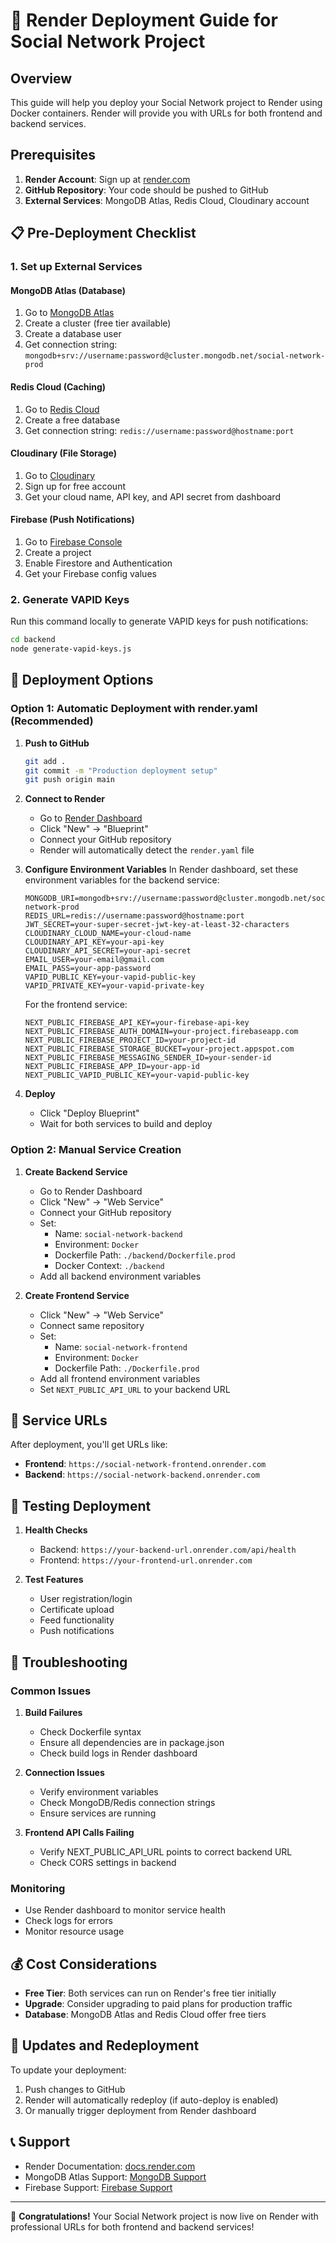 # 🚀 Render Deployment Guide for Social Network Project

## Overview
This guide will help you deploy your Social Network project to Render using Docker containers. Render will provide you with URLs for both frontend and backend services.

## Prerequisites
1. **Render Account**: Sign up at [render.com](https://render.com)
2. **GitHub Repository**: Your code should be pushed to GitHub
3. **External Services**: MongoDB Atlas, Redis Cloud, Cloudinary account

## 📋 Pre-Deployment Checklist

### 1. Set up External Services

#### MongoDB Atlas (Database)
1. Go to [MongoDB Atlas](https://cloud.mongodb.com)
2. Create a cluster (free tier available)
3. Create a database user
4. Get connection string: `mongodb+srv://username:password@cluster.mongodb.net/social-network-prod`

#### Redis Cloud (Caching)
1. Go to [Redis Cloud](https://redis.com/try-free/)
2. Create a free database
3. Get connection string: `redis://username:password@hostname:port`

#### Cloudinary (File Storage)
1. Go to [Cloudinary](https://cloudinary.com)
2. Sign up for free account
3. Get your cloud name, API key, and API secret from dashboard

#### Firebase (Push Notifications)
1. Go to [Firebase Console](https://console.firebase.google.com)
2. Create a project
3. Enable Firestore and Authentication
4. Get your Firebase config values

### 2. Generate VAPID Keys
Run this command locally to generate VAPID keys for push notifications:

```bash
cd backend
node generate-vapid-keys.js
```

## 🎯 Deployment Options

### Option 1: Automatic Deployment with render.yaml (Recommended)

1. **Push to GitHub**
   ```bash
   git add .
   git commit -m "Production deployment setup"
   git push origin main
   ```

2. **Connect to Render**
   - Go to [Render Dashboard](https://dashboard.render.com)
   - Click "New" → "Blueprint"
   - Connect your GitHub repository
   - Render will automatically detect the `render.yaml` file

3. **Configure Environment Variables**
   In Render dashboard, set these environment variables for the backend service:
   ```
   MONGODB_URI=mongodb+srv://username:password@cluster.mongodb.net/social-network-prod
   REDIS_URL=redis://username:password@hostname:port
   JWT_SECRET=your-super-secret-jwt-key-at-least-32-characters
   CLOUDINARY_CLOUD_NAME=your-cloud-name
   CLOUDINARY_API_KEY=your-api-key
   CLOUDINARY_API_SECRET=your-api-secret
   EMAIL_USER=your-email@gmail.com
   EMAIL_PASS=your-app-password
   VAPID_PUBLIC_KEY=your-vapid-public-key
   VAPID_PRIVATE_KEY=your-vapid-private-key
   ```

   For the frontend service:
   ```
   NEXT_PUBLIC_FIREBASE_API_KEY=your-firebase-api-key
   NEXT_PUBLIC_FIREBASE_AUTH_DOMAIN=your-project.firebaseapp.com
   NEXT_PUBLIC_FIREBASE_PROJECT_ID=your-project-id
   NEXT_PUBLIC_FIREBASE_STORAGE_BUCKET=your-project.appspot.com
   NEXT_PUBLIC_FIREBASE_MESSAGING_SENDER_ID=your-sender-id
   NEXT_PUBLIC_FIREBASE_APP_ID=your-app-id
   NEXT_PUBLIC_VAPID_PUBLIC_KEY=your-vapid-public-key
   ```

4. **Deploy**
   - Click "Deploy Blueprint"
   - Wait for both services to build and deploy

### Option 2: Manual Service Creation

1. **Create Backend Service**
   - Go to Render Dashboard
   - Click "New" → "Web Service"
   - Connect your GitHub repository
   - Set:
     - Name: `social-network-backend`
     - Environment: `Docker`
     - Dockerfile Path: `./backend/Dockerfile.prod`
     - Docker Context: `./backend`
   - Add all backend environment variables

2. **Create Frontend Service**
   - Click "New" → "Web Service"
   - Connect same repository
   - Set:
     - Name: `social-network-frontend`
     - Environment: `Docker`
     - Dockerfile Path: `./Dockerfile.prod`
   - Add all frontend environment variables
   - Set `NEXT_PUBLIC_API_URL` to your backend URL

## 🔗 Service URLs

After deployment, you'll get URLs like:
- **Frontend**: `https://social-network-frontend.onrender.com`
- **Backend**: `https://social-network-backend.onrender.com`

## 🧪 Testing Deployment

1. **Health Checks**
   - Backend: `https://your-backend-url.onrender.com/api/health`
   - Frontend: `https://your-frontend-url.onrender.com`

2. **Test Features**
   - User registration/login
   - Certificate upload
   - Feed functionality
   - Push notifications

## 🔧 Troubleshooting

### Common Issues

1. **Build Failures**
   - Check Dockerfile syntax
   - Ensure all dependencies are in package.json
   - Check build logs in Render dashboard

2. **Connection Issues**
   - Verify environment variables
   - Check MongoDB/Redis connection strings
   - Ensure services are running

3. **Frontend API Calls Failing**
   - Verify NEXT_PUBLIC_API_URL points to correct backend URL
   - Check CORS settings in backend

### Monitoring

- Use Render dashboard to monitor service health
- Check logs for errors
- Monitor resource usage

## 💰 Cost Considerations

- **Free Tier**: Both services can run on Render's free tier initially
- **Upgrade**: Consider upgrading to paid plans for production traffic
- **Database**: MongoDB Atlas and Redis Cloud offer free tiers

## 🔄 Updates and Redeployment

To update your deployment:
1. Push changes to GitHub
2. Render will automatically redeploy (if auto-deploy is enabled)
3. Or manually trigger deployment from Render dashboard

## 📞 Support

- Render Documentation: [docs.render.com](https://docs.render.com)
- MongoDB Atlas Support: [MongoDB Support](https://support.mongodb.com)
- Firebase Support: [Firebase Support](https://support.google.com/firebase)

---

🎉 **Congratulations!** Your Social Network project is now live on Render with professional URLs for both frontend and backend services!
